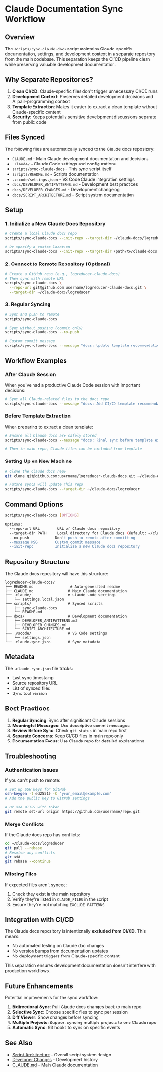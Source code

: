 # Claude Documentation Sync Workflow

## Overview

The `scripts/sync-claude-docs` script maintains Claude-specific documentation, settings, and development context in a separate repository from the main codebase. This separation keeps the CI/CD pipeline clean while preserving valuable development documentation.

## Why Separate Repositories?

1. **Clean CI/CD**: Claude-specific files don't trigger unnecessary CI/CD runs
2. **Development Context**: Preserves detailed development decisions and AI pair-programming context
3. **Template Extraction**: Makes it easier to extract a clean template without Claude-specific content
4. **Security**: Keeps potentially sensitive development discussions separate from public code

## Files Synced

The following files are automatically synced to the Claude docs repository:

- `CLAUDE.md` - Main Claude development documentation and decisions
- `.claude/` - Claude Code settings and configurations
- `scripts/sync-claude-docs` - This sync script itself
- `scripts/README.md` - Scripts documentation
- `.vscode/settings.json` - VS Code Claude integration settings
- `docs/DEVELOPER_ANTIPATTERNS.md` - Development best practices
- `docs/DEVELOPER_CHANGES.md` - Development changelog
- `docs/SCRIPT_ARCHITECTURE.md` - Script system documentation

## Setup

### 1. Initialize a New Claude Docs Repository

```bash
# Create a local Claude docs repo
scripts/sync-claude-docs --init-repo --target-dir ~/claude-docs/logreducer

# Or specify a custom location
scripts/sync-claude-docs --init-repo --target-dir /path/to/claude-docs
```

### 2. Connect to Remote Repository (Optional)

```bash
# Create a GitHub repo (e.g., logreducer-claude-docs)
# Then sync with remote URL
scripts/sync-claude-docs \
  --repo-url git@github.com:username/logreducer-claude-docs.git \
  --target-dir ~/claude-docs/logreducer
```

### 3. Regular Syncing

```bash
# Sync and push to remote
scripts/sync-claude-docs

# Sync without pushing (commit only)
scripts/sync-claude-docs --no-push

# Custom commit message
scripts/sync-claude-docs --message "docs: Update template recommendations"
```

## Workflow Examples

### After Claude Session

When you've had a productive Claude Code session with important decisions:

```bash
# Sync all Claude-related files to the docs repo
scripts/sync-claude-docs --message "docs: Add CI/CD template recommendations from session"
```

### Before Template Extraction

When preparing to extract a clean template:

```bash
# Ensure all Claude docs are safely stored
scripts/sync-claude-docs --message "docs: Final sync before template extraction"

# Then in main repo, Claude files can be excluded from template
```

### Setting Up on New Machine

```bash
# Clone the Claude docs repo
git clone git@github.com:username/logreducer-claude-docs.git ~/claude-docs/logreducer

# Future syncs will update this repo
scripts/sync-claude-docs --target-dir ~/claude-docs/logreducer
```

## Command Options

```bash
scripts/sync-claude-docs [OPTIONS]

Options:
  --repo-url URL        URL of Claude docs repository
  --target-dir PATH     Local directory for Claude docs (default: ~/claude-docs/logreducer)
  --no-push            Don't push to remote after committing
  --message MSG        Custom commit message
  --init-repo          Initialize a new Claude docs repository
```

## Repository Structure

The Claude docs repository will have this structure:

```
logreducer-claude-docs/
├── README.md                 # Auto-generated readme
├── CLAUDE.md                # Main Claude documentation
├── .claude/                 # Claude Code settings
│   └── settings.local.json
├── scripts/                 # Synced scripts
│   ├── sync-claude-docs
│   └── README.md
├── docs/                    # Development documentation
│   ├── DEVELOPER_ANTIPATTERNS.md
│   ├── DEVELOPER_CHANGES.md
│   └── SCRIPT_ARCHITECTURE.md
├── .vscode/                 # VS Code settings
│   └── settings.json
└── .claude-sync.json        # Sync metadata
```

## Metadata

The `.claude-sync.json` file tracks:
- Last sync timestamp
- Source repository URL
- List of synced files
- Sync tool version

## Best Practices

1. **Regular Syncing**: Sync after significant Claude sessions
2. **Meaningful Messages**: Use descriptive commit messages
3. **Review Before Sync**: Check `git status` in main repo first
4. **Separate Concerns**: Keep CI/CD files in main repo only
5. **Documentation Focus**: Use Claude repo for detailed explanations

## Troubleshooting

### Authentication Issues

If you can't push to remote:
```bash
# Set up SSH keys for GitHub
ssh-keygen -t ed25519 -C "your_email@example.com"
# Add the public key to GitHub settings

# Or use HTTPS with token
git remote set-url origin https://github.com/username/repo.git
```

### Merge Conflicts

If the Claude docs repo has conflicts:
```bash
cd ~/claude-docs/logreducer
git pull --rebase
# Resolve any conflicts
git add .
git rebase --continue
```

### Missing Files

If expected files aren't synced:
1. Check they exist in the main repository
2. Verify they're listed in `CLAUDE_FILES` in the script
3. Ensure they're not matching `EXCLUDE_PATTERNS`

## Integration with CI/CD

The Claude docs repository is intentionally **excluded from CI/CD**. This means:
- No automated testing on Claude doc changes
- No version bumps from documentation updates
- No deployment triggers from Claude-specific content

This separation ensures development documentation doesn't interfere with production workflows.

## Future Enhancements

Potential improvements for the sync workflow:

1. **Bidirectional Sync**: Pull Claude docs changes back to main repo
2. **Selective Sync**: Choose specific files to sync per session
3. **Diff Viewer**: Show changes before syncing
4. **Multiple Projects**: Support syncing multiple projects to one Claude repo
5. **Automatic Sync**: Git hooks to sync on specific events

## See Also

- [Script Architecture](SCRIPT_ARCHITECTURE.md) - Overall script system design
- [Developer Changes](DEVELOPER_CHANGES.md) - Development history
- [CLAUDE.md](/CLAUDE.md) - Main Claude documentation